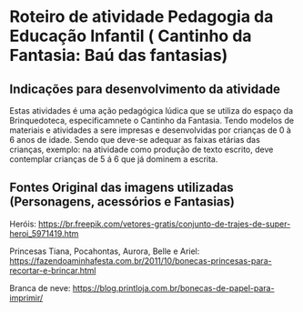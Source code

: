 # Roteiro de atividade  Pedagogia da Educação Infantil ( Cantinho da Fantasia: Baú das fantasias)
## Indicações para desenvolvimento da atividade

Estas atividades é uma ação pedagógica lúdica que se utiliza do espaço da Brinquedoteca, especificamnete o Cantinho da Fantasia.
Tendo modelos de materiais e atividades a sere impresas e desenvolvidas por crianças de 0 à 6 anos de idade.
Sendo que deve-se adequar as faixas etárias das crianças, exemplo: na atividade como produção de texto escrito, deve contemplar crianças de 5 á 6 que já dominem a escrita.

## Fontes Original das imagens utilizadas (Personagens, acessórios e Fantasias)

Heróis: https://br.freepik.com/vetores-gratis/conjunto-de-trajes-de-super-heroi_5971419.htm

Princesas Tiana, Pocahontas, Aurora, Belle e Ariel: https://fazendoaminhafesta.com.br/2011/10/bonecas-princesas-para-recortar-e-brincar.html

Branca de neve: https://blog.printloja.com.br/bonecas-de-papel-para-imprimir/
